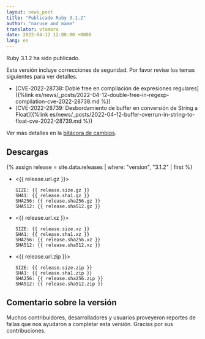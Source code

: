```yaml
---
layout: news_post
title: "Publicado Ruby 3.1.2"
author: "naruse and mame"
translator: vtamara
date: 2022-04-12 12:00:00 +0000
lang: es
---
```


Ruby 3.1.2 ha sido publicado.

Esta versión incluye correcciones de seguridad.
Por favor revise los temas siguientes para ver detalles.

* [CVE-2022-28738: Doble free en compilación de expresiones regulares]({%link es/news/_posts/2022-04-12-double-free-in-regexp-compilation-cve-2022-28738.md %})
* [CVE-2022-28739: Desbordamiento de buffer en conversión de String a Float]({%link es/news/_posts/2022-04-12-buffer-overrun-in-string-to-float-cve-2022-28739.md %})

Ver más detalles en la [bitácora de cambios](https://github.com/ruby/ruby/compare/v3_1_1...v3_1_2).

## Descargas

{% assign release = site.data.releases | where: "version", "3.1.2" | first %}

* <{{ release.url.gz }}>

      SIZE: {{ release.size.gz }}
      SHA1: {{ release.sha1.gz }}
      SHA256: {{ release.sha256.gz }}
      SHA512: {{ release.sha512.gz }}

* <{{ release.url.xz }}>

      SIZE: {{ release.size.xz }}
      SHA1: {{ release.sha1.xz }}
      SHA256: {{ release.sha256.xz }}
      SHA512: {{ release.sha512.xz }}

* <{{ release.url.zip }}>

      SIZE: {{ release.size.zip }}
      SHA1: {{ release.sha1.zip }}
      SHA256: {{ release.sha256.zip }}
      SHA512: {{ release.sha512.zip }}


## Comentario sobre la versión

Muchos contribuidores, desarrolladores y usuarios proveyeron reportes
de fallas que nos ayudaron a completar esta versión.
Gracias por sus contribuciones.
